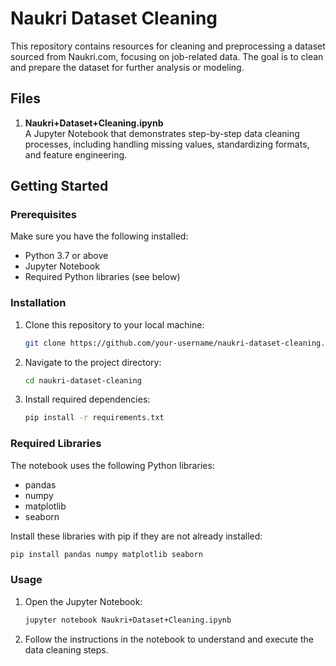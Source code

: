 # Naukri Dataset Cleaning

This repository contains resources for cleaning and preprocessing a dataset sourced from Naukri.com, focusing on job-related data. The goal is to clean and prepare the dataset for further analysis or modeling.

## Files

1. **Naukri+Dataset+Cleaning.ipynb**  
   A Jupyter Notebook that demonstrates step-by-step data cleaning processes, including handling missing values, standardizing formats, and feature engineering.

## Getting Started

### Prerequisites
Make sure you have the following installed:
- Python 3.7 or above
- Jupyter Notebook
- Required Python libraries (see below)

### Installation
1. Clone this repository to your local machine:
   ```bash
   git clone https://github.com/your-username/naukri-dataset-cleaning.git
   ```
2. Navigate to the project directory:
   ```bash
   cd naukri-dataset-cleaning
   ```
3. Install required dependencies:
   ```bash
   pip install -r requirements.txt
   ```

### Required Libraries
The notebook uses the following Python libraries:
- pandas
- numpy
- matplotlib
- seaborn

Install these libraries with pip if they are not already installed:
```bash
pip install pandas numpy matplotlib seaborn
```

### Usage
1. Open the Jupyter Notebook:
   ```bash
   jupyter notebook Naukri+Dataset+Cleaning.ipynb
   ```
2. Follow the instructions in the notebook to understand and execute the data cleaning steps.
